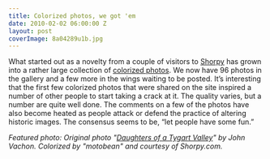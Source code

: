 ```yaml
---
title: Colorized photos, we got 'em
date: 2010-02-02 06:00:00 Z
layout: post
coverImage: 8a04289u1b.jpg
---
```


What started out as a novelty from a couple of visitors to [Shorpy](http://www.shorpy.com/) has grown into a rather large collection of [colorized photos](http://www.shorpy.com/image/tid/220). We now have 96 photos in the gallery and a few more in the wings waiting to be posted. It’s interesting that the first few colorized photos that were shared on the site inspired a number of other people to start taking a crack at it. The quality varies, but a number are quite well done. The comments on a few of the photos have also become heated as people attack or defend the practice of altering historic images. The consensus seems to be, “let people have some fun.”

_Featured photo: Original photo "[Daughters of a Tygart Valley](http://www.shorpy.com/node/7478)" by John Vachon. Colorized by "motobean" and courtesy of Shorpy.com._
